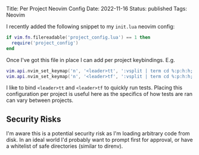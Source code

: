Title: Per Project Neovim Config
Date: 2022-11-16
Status: published
Tags: Neovim

I recently added the following snippet to my `init.lua` neovim config:

```lua
if vim.fn.filereadable('project_config.lua') == 1 then
  require('project_config')
end
```

Once I've got this file in place I can add per project keybindings. E.g.

```lua
vim.api.nvim_set_keymap('n', '<leader>tt', ':vsplit | term cd %:p:h:h; poetry run pytest --pdb -s -x --ff<CR>', { noremap=true, silent=false })
vim.api.nvim_set_keymap('n', '<leader>tf', ':vsplit | term cd %:p:h:h; poetry run pytest --pdb -s -x --ff %:p<CR>', { noremap=true, silent=false })
```

I like to bind `<leader>tt` and `<leader>tf` to quickly run tests. Placing this
configuration per project is useful here as the specifics of how tests are ran
can vary between projects.

## Security Risks 

I'm aware this is a potential security risk as I'm loading arbitrary code from
disk. In an ideal world I'd probably want to prompt first for approval, or have
a whitelist of safe directories (similar to direnv).

